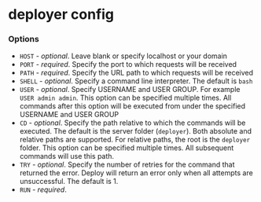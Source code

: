 # deployer config

### Options
* `HOST` - *optional*. Leave blank or specify localhost or your domain
* `PORT` - *required*. Specify the port to which requests will be received
* `PATH` - *required*. Specify the URL path to which requests will be received
* `SHELL` - *optional*. Specify a command line interpreter. The default is `bash`
* `USER` - *optional*. Specify USERNAME and USER GROUP. For example `USER admin admin`. This option can be specified multiple times. All commands after this option will be executed from under the specified USERNAME and USER GROUP
* `CD` - *optional*. Specify the path relative to which the commands will be executed. The default is the server folder (`deployer`). Both absolute and relative paths are supported. For relative paths, the root is the `deployer` folder. This option can be specified multiple times. All subsequent commands will use this path.
* `TRY` - *optional*. Specify the number of retries for the command that returned the error. Deploy will return an error only when all attempts are unsuccessful. The default is 1.
* `RUN` - *required*. 